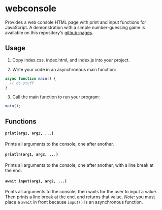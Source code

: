 # webconsole
Provides a web console HTML page with print and input functions for JavaScript. A demonstration with a simple number-guessing game is available on this repository's [github-pages](https://reeceyang.github.io/webconsole/).

## Usage
1. Copy index.css, index.html, and index.js into your project.

2. Write your code in an asynchronous main function:
```javascript
async function main() {
  // do stuff
}
```

3. Call the main function to run your program:

```javascript
main();
```

## Functions

#### `print(arg1, arg2, ...)`

Prints all arguments to the console, one after another.

#### `println(arg1, arg2, ...)`

Prints all arguments to the console, one after another, with a line break at the end.

#### `await input(arg1, arg2, ...)`

Prints all arguments to the console, then waits for the user to input a value. Then prints a line break at the end, and returns that value. *Note:* you must place a `await` in front because `input()` is an asynchronous function.
